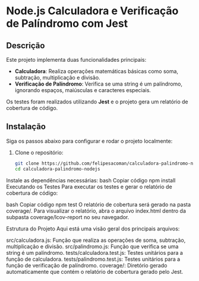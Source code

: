 # Node.js Calculadora e Verificação de Palíndromo com Jest

## Descrição

Este projeto implementa duas funcionalidades principais:

- **Calculadora**: Realiza operações matemáticas básicas como soma, subtração, multiplicação e divisão.
- **Verificação de Palíndromo**: Verifica se uma string é um palíndromo, ignorando espaços, maiúsculas e caracteres especiais.

Os testes foram realizados utilizando **Jest** e o projeto gera um relatório de cobertura de código.

## Instalação

Siga os passos abaixo para configurar e rodar o projeto localmente:

1. Clone o repositório:
   ```bash
   git clone https://github.com/felipesacoman/calculadora-palindromo-nodejs.git
   cd calculadora-palindromo-nodejs
Instale as dependências necessárias:
bash
Copiar código
npm install
Executando os Testes
Para executar os testes e gerar o relatório de cobertura de código:

bash
Copiar código
npm test
O relatório de cobertura será gerado na pasta coverage/. Para visualizar o relatório, abra o arquivo index.html dentro da subpasta coverage/lcov-report no seu navegador.

Estrutura do Projeto
Aqui está uma visão geral dos principais arquivos:

src/calculadora.js: Função que realiza as operações de soma, subtração, multiplicação e divisão.
src/palindromo.js: Função que verifica se uma string é um palíndromo.
tests/calculadora.test.js: Testes unitários para a função de calculadora.
tests/palindromo.test.js: Testes unitários para a função de verificação de palíndromo.
coverage/: Diretório gerado automaticamente que contém o relatório de cobertura gerado pelo Jest.

